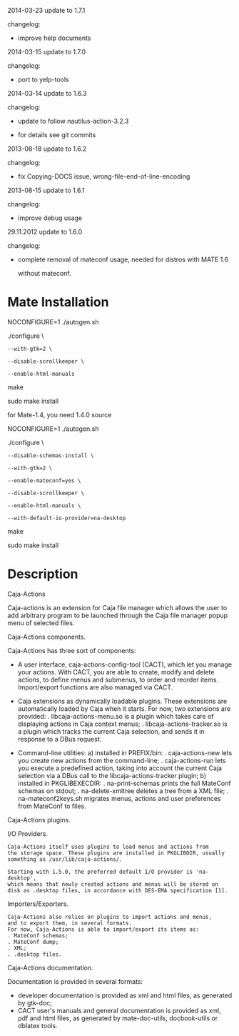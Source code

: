 2014-03-23 update to 1.7.1

changelog:

- improve help documents

2014-03-15 update to 1.7.0

changelog:

- port to yelp-tools

2014-03-14 update to 1.6.3

changelog:

- update to follow nautilus-action-3.2.3

- for details see git commits

2013-08-18 update to 1.6.2

changelog:

- fix Copying-DOCS issue,  wrong-file-end-of-line-encoding

2013-08-15 update to 1.6.1

changelog:

- improve debug usage

29.11.2012 update to 1.6.0

changelog:

- complete removal of mateconf usage, needed for distros with MATE 1.6

  without mateconf.
  
Mate Installation
==================
NOCONFIGURE=1 ./autogen.sh

./configure  \

    --with-gtk=2 \

    --disable-scrollkeeper \

    --enable-html-manuals

make

sudo make install


for Mate-1.4, you need 1.4.0 source

NOCONFIGURE=1 ./autogen.sh

./configure  \

	--disable-schemas-install \

	--with-gtk=2 \

    --enable-mateconf=yes \

    --disable-scrollkeeper \

    --enable-html-manuals \

    --with-default-io-provider=na-desktop

make

sudo make install
  

Description
==================  
Caja-Actions

  Caja-actions is an extension for Caja file manager which
  allows the user to add arbitrary program to be launched through the
  Caja file manager popup menu of selected files.

Caja-Actions components.

  Caja-Actions has three sort of components:

  - A user interface, caja-actions-config-tool (CACT), which let you
    manage your actions. With CACT, you are able to create, modify and
    delete actions, to define menus and submenus, to order and reorder
    items.
    Import/export functions are also managed via CACT.

  - Caja extensions as dynamically loadable plugins. These extensions
    are automatically loaded by Caja when it starts. For now, two
    extensions are provided:
    . libcaja-actions-menu.so is a plugin which takes care of displaying
      actions in Caja context menus;
    . libcaja-actions-tracker.so is a plugin which tracks the current
      Caja selection, and sends it in response to a DBus request. 

  - Command-line utilities:
    a) installed in PREFIX/bin:
       . caja-actions-new lets you create new actions from the command-line;
       . caja-actions-run lets you execute a predefined action, taking
         into account the current Caja selection via a DBus call to the
         libcaja-actions-tracker plugin;
    b) installed in PKGLIBEXECDIR:
       . na-print-schemas prints the full MateConf schemas on stdout;
       . na-delete-xmltree deletes a tree from a XML file;
       . na-mateconf2keys.sh migrates menus, actions and user preferences from
         MateConf to files.

Caja-Actions plugins.

  I/O Providers.

    Caja-Actions itself uses plugins to load menus and actions from
    the storage space. These plugins are installed in PKGLIBDIR, usually
    something as /usr/lib/caja-actions/.

    Starting with 1.5.0, the preferred default I/O provider is 'na-desktop',
    which means that newly created actions and menus will be stored on
    disk as .desktop files, in accordance with DES-EMA specification [1].

  Importers/Exporters.

    Caja-Actions also relies on plugins to import actions and menus,
    and to export them, in several formats.
    For now, Caja-Actions is able to import/export its items as:
    . MateConf schemas;
    . MateConf dump;
    . XML;
    . .desktop files.

Caja-Actions documentation.

  Documentation is provided in several formats:
  - developer documentation is provided as xml and html files, as generated
    by gtk-doc;
  - CACT user's manuals and general documentation is provided as xml, pdf
    and html files, as generated by mate-doc-utils, docbook-utils or dblatex
    tools.
